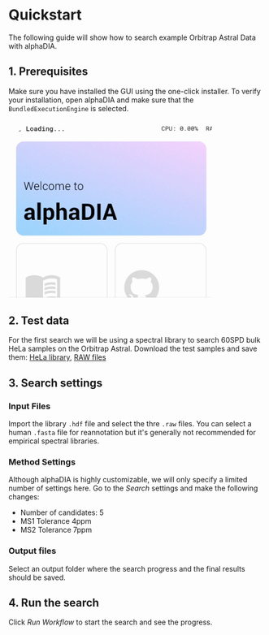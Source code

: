 # Quickstart

The following guide will show how to search example Orbitrap Astral Data with alphaDIA.

## 1. Prerequisites
Make sure you have installed the GUI using the one-click installer. To verify your installation, open alphaDIA and make sure that the `BundledExecutionEngine` is selected.

<img src="_static/images/select_engine.gif" width="400" height="auto">

## 2. Test data

For the first search we will be using a spectral library to search 60SPD bulk HeLa samples on the Orbitrap Astral.
Download the test samples and save them:
[HeLa library](https://datashare.biochem.mpg.de/s/Uw2yfNSbApfPpTk),
[RAW files](https://datashare.biochem.mpg.de/s/339jg5HtGrwLwDN)

## 3. Search settings

### Input Files
Import the library `.hdf` file and select the thre `.raw` files. You can select a human `.fasta` file for reannotation but it's generally not recommended for empirical spectral libraries.

### Method Settings
Although alphaDIA is highly customizable, we will only specify a limited number of settings here. Go to the *Search* settings and make the following changes:
* Number of candidates: 5
* MS1 Tolerance 4ppm
* MS2 Tolerance 7ppm

### Output files
Select an output folder where the search progress and the final results should be saved.

## 4. Run the search
Click *Run Workflow* to start the search and see the progress.
